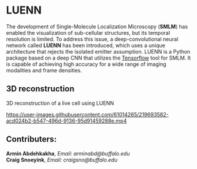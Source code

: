 # LUENN

The development of Single-Molecule Localization Microscopy (__SMLM__) has enabled the visualization of sub-cellular structures, but its temporal resolution is limited. To address this issue, a deep-convolutional neural network called __LUENN__ has been introduced, which uses a unique architecture that rejects the isolated emitter assumption. LUENN is a Python package based on a deep CNN that utilizes the [Tensorflow](http://tensorflow.org/) tool for SMLM. It is capable of achieving high accuracy for a wide range of imaging modalities and frame densities. <br>

## 3D reconstruction
3D reconstruction of a live cell using LUENN <br>

https://user-images.githubusercontent.com/61014265/219693582-acd024b2-b547-496d-9136-95d91459288e.mp4


## Contributers:

__Armin Abdehkakha__, _Email: arminabd@buffalo.edu_<br>
__Craig Snoeyink__, _Email: craigsno@buffalo.edu_

